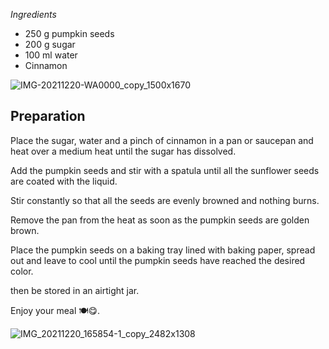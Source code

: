 _Ingredients_

-   250 g pumpkin seeds
-   200 g sugar
-   100 ml water
-   Cinnamon

![IMG-20211220-WA0000_copy_1500x1670](https://ramiboutas.s3.amazonaws.com/khadija/media/images/IMG-20211220-WA0000_copy_1500x1670.width-800.jpg)

## Preparation

Place the sugar, water and a pinch of cinnamon in a pan or saucepan and heat over a medium heat until the sugar has dissolved.

Add the pumpkin seeds and stir with a spatula until all the sunflower seeds are coated with the liquid.

Stir constantly so that all the seeds are evenly browned and nothing burns.

Remove the pan from the heat as soon as the pumpkin seeds are golden brown.

Place the pumpkin seeds on a baking tray lined with baking paper, spread out and leave to cool until the pumpkin seeds have reached the desired color.

then be stored in an airtight jar.

Enjoy your meal 🍽😋.

![IMG_20211220_165854-1_copy_2482x1308](https://ramiboutas.s3.amazonaws.com/khadija/media/images/IMG_20211220_165854-1_copy_2482x1308.width-800.jpg)
